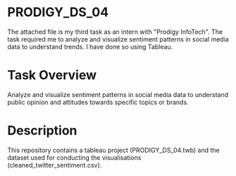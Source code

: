# PRODIGY_DS_04
The attached file is my third task as an intern with "Prodigy InfoTech". The task required me to analyze and visualize sentiment patterns in social media data to understand trends. I have done so using Tableau.


# Task Overview
Analyze and visualize sentiment patterns in social media data to understand public opinion and attitudes towards specific topics or brands.


# Description
This repository contains a tableau project (PRODIGY_DS_04.twb) and the dataset used for conducting the visualisations (cleaned_twitter_sentiment.csv).
